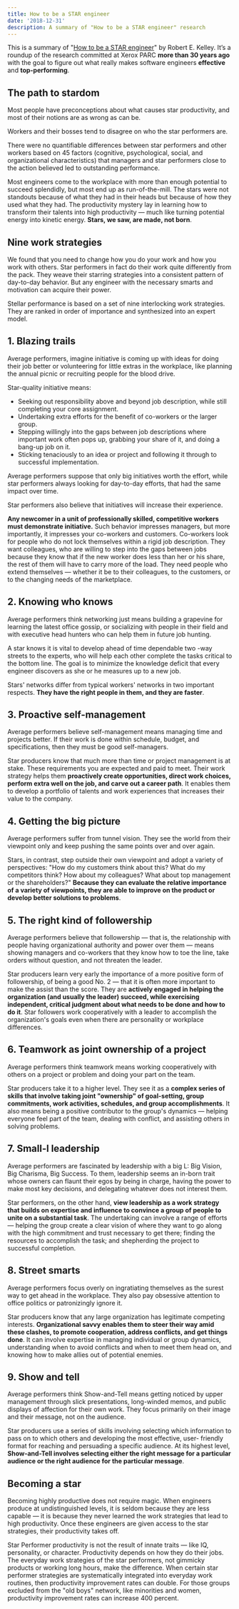```yaml
---
title: How to be a STAR engineer
date: '2018-12-31'
description: A summary of "How to be a STAR engineer" research
---
```


This is a summary of "[How to be a STAR engineer](https://vlsicad.ucsd.edu/Research/Advice/star_engineer.pdf)" by Robert E. Kelley. It’s a roundup of the research committed at Xerox PARC **more than 30 years ago** with the goal to figure out what really makes software engineers **effective** and **top-performing**.

## The path to stardom

Most people have preconceptions about what causes star productivity, and most of their notions are as wrong as can be.

Workers and their bosses tend to disagree on who the star performers are.

There were no quantifiable differences between star performers and other workers based on 45 factors (cognitive, psychological, social, and organizational characteristics) that managers and star performers close to the action believed led to outstanding performance.

Most engineers come to the workplace with more than enough potential to succeed splendidly, but most end up as run-of-the-mill. The stars were not standouts because of what they had in their heads but because of how they used what they had. The productivity mystery lay in learning how to transform their talents into high productivity — much like turning potential energy into kinetic energy. **Stars, we saw, are made, not born**.

## Nine work strategies

We found that you need to change how you do your work and how you work with others. Star performers in fact do their work quite differently from the pack. They weave their starring strategies into a consistent pattern of day-to-day behavior. But any engineer with the necessary smarts and motivation can acquire their power.

Stellar performance is based on a set of nine interlocking work strategies. They are ranked in order of importance and synthesized into an expert model.

## 1. Blazing trails

Average performers, imagine initiative is coming up with ideas for doing their job better or volunteering for little extras in the workplace, like planning the annual picnic or recruiting people for the blood drive.

Star-quality initiative means:

- Seeking out responsibility above and beyond job description, while still completing your core assignment.
- Undertaking extra efforts for the benefit of co-workers or the larger group.
- Stepping willingly into the gaps between job descriptions where important work often pops up, grabbing your share of it, and doing a bang-up job on it.
- Sticking tenaciously to an idea or project and following it through to successful implementation.

Average performers suppose that only big initiatives worth the effort, while star performers always looking for day-to-day efforts, that had the same impact over time.

Star performers also believe that initiatives will increase their experience.

**Any newcomer in a unit of professionally skilled, competitive workers must demonstrate initiative.** Such behavior impresses managers, but more importantly, it impresses your co-workers and customers. Co-workers look for people who do not lock themselves within a rigid job description. They want colleagues, who are willing to step into the gaps between jobs because they know that if the new worker does less than her or his share, the rest of them will have to carry more of the load. They need people who extend themselves — whether it be to their colleagues, to the customers, or to the changing needs of the marketplace.

## 2. Knowing who knows

Average performers think networking just means building a grapevine for learning the latest office gossip, or socializing with people in their field and with executive head hunters who can help them in future job hunting.

A star knows it is vital to develop ahead of time dependable two -way streets to the experts, who will help each other complete the tasks critical to the bottom line. The goal is to minimize the knowledge deficit that every engineer discovers as she or he measures up to a new job.

Stars' networks differ from typical workers' networks in two important respects. **They have the right people in them, and they are faster**.

## 3. Proactive self-management

Average performers believe self-management means managing time and projects better. If their work is done within schedule, budget, and specifications, then they must be good self-managers.

Star producers know that much more than time or project management is at stake. These requirements you are expected and paid to meet. Their work strategy helps them **proactively create opportunities, direct work choices, perform extra well on the job, and carve out a career path**. It enables them to develop a portfolio of talents and work experiences that increases their value to the company.

## 4. Getting the big picture

Average performers suffer from tunnel vision. They see the world from their viewpoint only and keep pushing the same points over and over again.

Stars, in contrast, step outside their own viewpoint and adopt a variety of perspectives: "How do my customers think about this? What do my competitors think? How about my colleagues? What about top management or the shareholders?" **Because they can evaluate the relative importance of a variety of viewpoints, they are able to improve on the product or develop better solutions to problems**.

## 5. The right kind of followership

Average performers believe that followership — that is, the relationship with people having organizational authority and power over them — means showing managers and co-workers that they know how to toe the line, take orders without question, and not threaten the leader.

Star producers learn very early the importance of a more positive form of followership, of being a good No. 2 — that it is often more important to make the assist than the score. They are **actively engaged in helping the organization (and usually the leader) succeed, while exercising independent, critical judgment about what needs to be done and how to do it**. Star followers work cooperatively with a leader to accomplish the organization's goals even when there are personality or workplace differences.

## 6. Teamwork as joint ownership of a project

Average performers think teamwork means working cooperatively with others on a project or problem and doing your part on the team.

Star producers take it to a higher level. They see it as a **complex series of skills that involve taking joint "ownership" of goal-setting, group commitments, work activities, schedules, and group accomplishments**. It also means being a positive contributor to the group's dynamics — helping everyone feel part of the team, dealing with conflict, and assisting others in solving problems.

## 7. Small-l leadership

Average performers are fascinated by leadership with a big L: Big Vision, Big Charisma, Big Success. To them, leadership seems an in-born trait whose owners can flaunt their egos by being in charge, having the power to make most key decisions, and delegating whatever does not interest them.

Star performers, on the other hand, **view leadership as a work strategy that builds on expertise and influence to convince a group of people to unite on a substantial task**. The undertaking can involve a range of efforts — helping the group create a clear vision of where they want to go along with the high commitment and trust necessary to get there; finding the resources to accomplish the task; and shepherding the project to successful completion.

## 8. Street smarts

Average performers focus overly on ingratiating themselves as the surest way to get ahead in the workplace. They also pay obsessive attention to office politics or patronizingly ignore it.

Star producers know that any large organization has legitimate competing interests. **Organizational savvy enables them to steer their way amid these clashes, to promote cooperation, address conflicts, and get things done**. It can involve expertise in managing individual or group dynamics, understanding when to avoid conflicts and when to meet them head on, and knowing how to make allies out of potential enemies.

## 9. Show and tell

Average performers think Show-and-Tell means getting noticed by upper management through slick presentations, long-winded memos, and public displays of affection for their own work. They focus primarily on their image and their message, not on the audience.

Star producers use a series of skills involving selecting which information to pass on to which others and developing the most effective, user- friendly format for reaching and persuading a specific audience. At its highest level, **Show-and-Tell involves selecting either the right message for a particular audience or the right audience for the particular message**.

## Becoming a star

Becoming highly productive does not require magic. When engineers produce at undistinguished levels, it is seldom because they are less capable — it is because they never learned the work strategies that lead to high productivity. Once these engineers are given access to the star strategies, their productivity takes off.

Star Performer productivity is not the result of innate traits — like IQ, personality, or character. Productivity depends on how they do their jobs. The everyday work strategies of the star performers, not gimmicky products or working long hours, make the difference. When certain star performer strategies are systematically integrated into everyday work routines, then productivity improvement rates can double. For those groups excluded from the "old boys" network, like minorities and women, productivity improvement rates can increase 400 percent.

